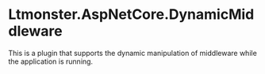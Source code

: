 # Ltmonster.AspNetCore.DynamicMiddleware
This is a plugin that supports the dynamic manipulation of middleware while the application is running.
